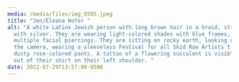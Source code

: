 ```yaml
---
media: /media/files/img_8585.jpeg
title: "Jen/Eleana Hofer "
alt: "A white Latinx Jewish person with long brown hair in a braid, streaked
  with silver. They are wearing light-colored shades with blue frames, and have
  multiple facial piercings. They are sitting on rocky earth, looking up toward
  the camera, wearing a sleeveless Festival for all Skid Row Artists t-shirt and
  dusty rose-colored pants. A tattoo of a flowering succulent is visible peeking
  out of their shirt on their left shoulder. "
date: 2022-07-29T13:57:00-0500
---
```

